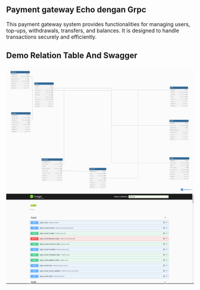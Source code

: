 ## Payment gateway Echo dengan Grpc

This payment gateway system provides functionalities for managing users, top-ups, withdrawals, transfers, and balances. It is designed to handle transactions securely and efficiently.

## Demo Relation Table And Swagger

<img src="./images/payment-gateway.png" alt="relation-table" />

<img src="./images/swagger_2.png" alt="swagger" />
